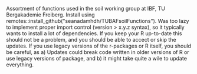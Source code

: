 Assortment of functions used in the soil working group at IBF, TU Bergakademie Freiberg.
Install using remotes::install_github("seanadamhdh/TUBAFsoilFunctions").
Was too lazy to implement proper import control (version > x.y.z syntax), so it typically wants to install a lot of dependencies. 
If you keep your R up-to-date this should not be a problem, and you should be able to accect or skip the updates.
If you use legacy versions of the r-packages or R itself, you should be careful, as a) Updates could break code written in older versions of R or use legacy versions of package, and b) it might take quite a wile to update everything.

